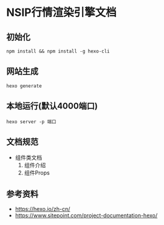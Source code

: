 # NSIP行情渲染引擎文档

## 初始化
```
npm install && npm install -g hexo-cli
```

## 网站生成
```
hexo generate
```

## 本地运行(默认4000端口)
```
hexo server -p 端口
```

## 文档规范
+ 组件类文档
	1. 组件介绍
	2. 组件Props

## 参考资料
+ https://hexo.io/zh-cn/
+ https://www.sitepoint.com/project-documentation-hexo/
